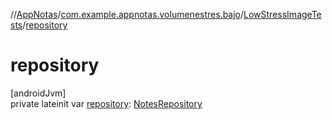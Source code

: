 //[AppNotas](../../../index.md)/[com.example.appnotas.volumenestres.bajo](../index.md)/[LowStressImageTests](index.md)/[repository](repository.md)

# repository

[androidJvm]\
private lateinit var [repository](repository.md): [NotesRepository](../../com.example.appnotas.database/-notes-repository/index.md)
